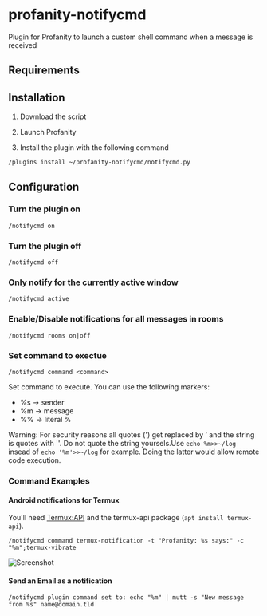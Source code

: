 # profanity-notifycmd
Plugin for Profanity to launch a custom shell command when a message is received



## Requirements



## Installation

1. Download the script

2. Launch Profanity

3. Install the plugin with the following command

```
/plugins install ~/profanity-notifycmd/notifycmd.py

```

## Configuration

### Turn the plugin on

`/notifycmd on`

### Turn the plugin off

`/notifycmd off`

### Only notify for the currently active window

`/notifycmd active`

### Enable/Disable notifications for all messages in rooms

`/notifycmd rooms on|off`

### Set command to exectue

`/notifycmd command <command>`

Set command to execute. You can use the following markers:

 * %s -> sender
 * %m -> message
 * %% -> literal %

Warning: For security reasons all quotes (') get replaced by ’ and the string is quotes with ''. Do not quote the string yoursels.Use `echo %m>>~/log` insead of `echo '%m'>>~/log` for example. Doing the latter would allow remote code execution. 

### Command Examples

#### Android notifications for Termux
You'll need [Termux:API](https://play.google.com/store/apps/details?id=com.termux.api) and the termux-api package (`apt install termux-api`).

```
/notifycmd command termux-notification -t "Profanity: %s says:" -c "%m";termux-vibrate
```
![Screenshot](screenshot.png)

#### Send an Email as a notification

```
/notifycmd plugin command set to: echo "%m" | mutt -s "New message from %s" name@domain.tld
```

